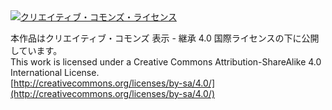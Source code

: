 <a rel="license" href="http://creativecommons.org/licenses/by-sa/4.0/">
<img alt="クリエイティブ・コモンズ・ライセンス" style="border-width:0" src="https://i.creativecommons.org/l/by-sa/4.0/88x31.png" />
</a>  
  
本作品はクリエイティブ・コモンズ 表示 - 継承 4.0 国際ライセンスの下に公開しています。  
This work is licensed under a Creative Commons Attribution-ShareAlike 4.0 International License.  
[http://creativecommons.org/licenses/by-sa/4.0/](http://creativecommons.org/licenses/by-sa/4.0/)
